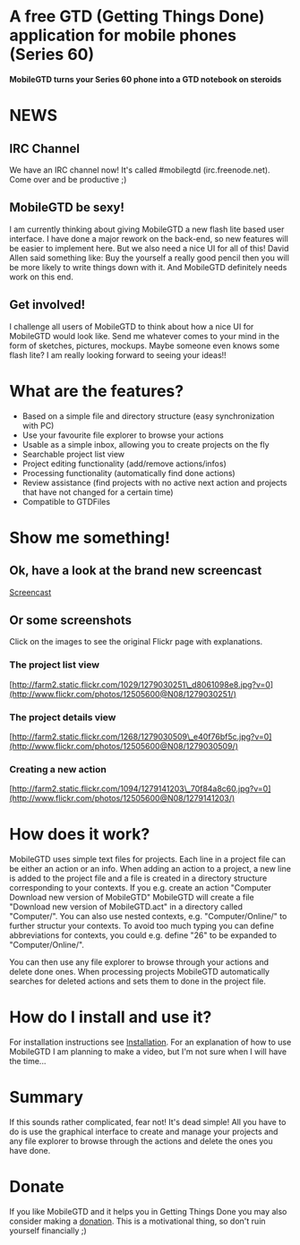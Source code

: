 # A free GTD (Getting Things Done) application for mobile phones (Series 60) #
**MobileGTD turns your Series 60 phone into a GTD notebook on steroids**

# NEWS #
## IRC Channel ##
We have an IRC channel now! It's called #mobilegtd (irc.freenode.net).
Come over and be productive ;)

## MobileGTD be sexy! ##

I am currently thinking about giving MobileGTD a new flash lite based user interface. I have done a major rework on the back-end, so new features will be easier to implement here. But we also need a nice UI for all of this! David Allen said something like: Buy the yourself a really good pencil then you will be more likely to write things down with it.
And MobileGTD definitely needs work on this end.

## Get involved! ##
I challenge all users of MobileGTD to think about how a nice UI for MobileGTD would look like. Send me whatever comes to your mind in the form of sketches, pictures, mockups. Maybe someone even knows some flash lite?
I am really looking forward to seeing your ideas!!







# What are the features? #
  * Based on a simple file and directory structure (easy synchronization with PC)
  * Use your favourite file explorer to browse your actions
  * Usable as a simple inbox, allowing you to create projects on the fly
  * Searchable project list view
  * Project editing functionality (add/remove actions/infos)
  * Processing functionality (automatically find done actions)
  * Review assistance (find projects with no active next action and projects that have not changed for a certain time)
  * Compatible to GTDFiles
# Show me something! #
## Ok, have a look at the brand new screencast ##
[Screencast](http://mobilegtd.googlecode.com/svn/trunk/MobileGTDDocumentation/MobileGTD.htm)
## Or some screenshots ##
Click on the images to see the original Flickr page with explanations.
### The project list view ###
[http://farm2.static.flickr.com/1029/1279030251\_d8061098e8.jpg?v=0](http://www.flickr.com/photos/12505600@N08/1279030251/)
### The project details view ###
[http://farm2.static.flickr.com/1268/1279030509\_e40f76bf5c.jpg?v=0](http://www.flickr.com/photos/12505600@N08/1279030509/)
### Creating a new action ###
[http://farm2.static.flickr.com/1094/1279141203\_70f84a8c60.jpg?v=0](http://www.flickr.com/photos/12505600@N08/1279141203/)

# How does it work? #

MobileGTD uses simple text files for projects. Each line in a project file can be either an action or an info.
When adding an action to a project, a new line is added to the project file and a file is created in  a directory structure corresponding to your contexts.
If you e.g. create an action "Computer Download new version of MobileGTD" MobileGTD will create a file "Download new version of MobileGTD.act" in a directory called "Computer/".
You can also use nested contexts, e.g. "Computer/Online/" to further structur your contexts. To avoid too much typing you can define abbreviations for contexts, you could e.g. define "26" to be expanded to "Computer/Online/".

You can then use any file explorer to browse through your actions and delete done ones.
When processing projects MobileGTD automatically searches for deleted actions and sets them to done in the project file.


# How do I install and use it? #
For installation instructions see [Installation](Installation.md).
For an explanation of how to use MobileGTD I am planning to make a video,
but I'm not sure when I will have the time...

# Summary #
If this sounds rather complicated, fear not!
It's dead simple!
All you have to do is use the graphical interface to create and manage your projects and any file explorer to browse through the actions and delete the ones you have done.

# Donate #
If you like MobileGTD and it helps you in Getting Things Done you may also consider making a [donation](https://www.paypal.com/cgi-bin/webscr?cmd=_xclick&business=Martin%2eMauch%40gmail%2ecom&item_name=MobileGTD&no_shipping=0&no_note=1&tax=0&currency_code=EUR&lc=US&bn=PP%2dDonationsBF&charset=UTF%2d8). This is a motivational thing, so don't ruin yourself financially ;)